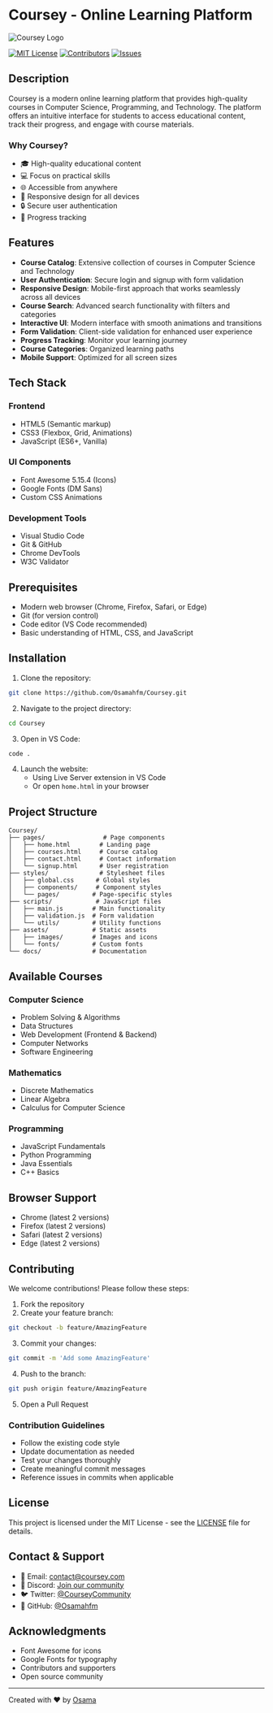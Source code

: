 # Coursey - Online Learning Platform

![Coursey Logo]()

[![MIT License](https://img.shields.io/badge/License-MIT-green.svg)](https://choosealicense.com/licenses/mit/)
[![Contributors](https://img.shields.io/github/contributors/Osamahfm/Coursey)](https://github.com/Osamahfm/Coursey/graphs/contributors)
[![Issues](https://img.shields.io/github/issues/Osamahfm/Coursey)](https://github.com/Osamahfm/Coursey/issues)

## Description
Coursey is a modern online learning platform that provides high-quality courses in Computer Science, Programming, and Technology. The platform offers an intuitive interface for students to access educational content, track their progress, and engage with course materials.

### Why Coursey?
- 🎓 High-quality educational content
- 💻 Focus on practical skills
- 🌐 Accessible from anywhere
- 📱 Responsive design for all devices
- 🔒 Secure user authentication
- 🎯 Progress tracking

## Features
- **Course Catalog**: Extensive collection of courses in Computer Science and Technology
- **User Authentication**: Secure login and signup with form validation
- **Responsive Design**: Mobile-first approach that works seamlessly across all devices
- **Course Search**: Advanced search functionality with filters and categories
- **Interactive UI**: Modern interface with smooth animations and transitions
- **Form Validation**: Client-side validation for enhanced user experience
- **Progress Tracking**: Monitor your learning journey
- **Course Categories**: Organized learning paths
- **Mobile Support**: Optimized for all screen sizes

## Tech Stack
### Frontend
- HTML5 (Semantic markup)
- CSS3 (Flexbox, Grid, Animations)
- JavaScript (ES6+, Vanilla)
 
### UI Components
- Font Awesome 5.15.4 (Icons)
- Google Fonts (DM Sans)
- Custom CSS Animations

### Development Tools
- Visual Studio Code
- Git & GitHub
- Chrome DevTools
- W3C Validator

## Prerequisites
- Modern web browser (Chrome, Firefox, Safari, or Edge)
- Git (for version control)
- Code editor (VS Code recommended)
- Basic understanding of HTML, CSS, and JavaScript

## Installation
1. Clone the repository:
```bash
git clone https://github.com/Osamahfm/Coursey.git
```

2. Navigate to the project directory:
```bash
cd Coursey
```

3. Open in VS Code:
```bash
code .
```

4. Launch the website:
   - Using Live Server extension in VS Code
   - Or open `home.html` in your browser

## Project Structure
```
Coursey/
├── pages/                # Page components
│   ├── home.html        # Landing page
│   ├── courses.html     # Course catalog
│   ├── contact.html     # Contact information
│   └── signup.html      # User registration
├── styles/              # Stylesheet files
│   ├── global.css      # Global styles
│   ├── components/     # Component styles
│   └── pages/         # Page-specific styles
├── scripts/            # JavaScript files
│   ├── main.js        # Main functionality
│   ├── validation.js  # Form validation
│   └── utils/         # Utility functions
├── assets/            # Static assets
│   ├── images/        # Images and icons
│   └── fonts/         # Custom fonts
└── docs/              # Documentation
```

## Available Courses

### Computer Science
- Problem Solving & Algorithms
- Data Structures
- Web Development (Frontend & Backend)
- Computer Networks
- Software Engineering

### Mathematics
- Discrete Mathematics
- Linear Algebra
- Calculus for Computer Science

### Programming
- JavaScript Fundamentals
- Python Programming
- Java Essentials
- C++ Basics

## Browser Support
- Chrome (latest 2 versions)
- Firefox (latest 2 versions)
- Safari (latest 2 versions)
- Edge (latest 2 versions)

## Contributing
We welcome contributions! Please follow these steps:

1. Fork the repository
2. Create your feature branch:
```bash
git checkout -b feature/AmazingFeature
```
3. Commit your changes:
```bash
git commit -m 'Add some AmazingFeature'
```
4. Push to the branch:
```bash
git push origin feature/AmazingFeature
```
5. Open a Pull Request

### Contribution Guidelines
- Follow the existing code style
- Update documentation as needed
- Test your changes thoroughly
- Create meaningful commit messages
- Reference issues in commits when applicable

## License
This project is licensed under the MIT License - see the [LICENSE](LICENSE) file for details.

## Contact & Support
- 📧 Email: contact@coursey.com
- 💬 Discord: [Join our community](https://discord.gg/coursey)
- 🐦 Twitter: [@CourseyCommunity](https://twitter.com/CourseyCommunity)
- 📱 GitHub: [@Osamahfm](https://github.com/Osamahfm)

## Acknowledgments
- Font Awesome for icons
- Google Fonts for typography
- Contributors and supporters
- Open source community

---
Created with ❤️ by [Osama](https://github.com/Osamahfm)